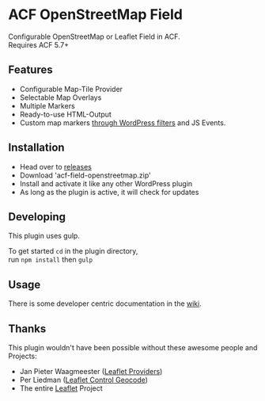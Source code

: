 ACF OpenStreetMap Field
=======================

Configurable OpenStreetMap or Leaflet Field in ACF.  
Requires ACF 5.7+

Features
--------
 - Configurable Map-Tile Provider
 - Selectable Map Overlays
 - Multiple Markers
 - Ready-to-use HTML-Output
 - Custom map markers [through WordPress filters](wiki/HTML-Marker-Icon) and JS Events.


Installation
------------
 - Head over to [releases](../../releases)
 - Download 'acf-field-openstreetmap.zip'
 - Install and activate it like any other WordPress plugin
 - As long as the plugin is active, it will check for updates

Developing
----------
This plugin uses gulp.

To get started `cd` in the plugin directory,  
run `npm install` then `gulp`

Usage
-----
There is some developer centric documentation in the [wiki](wiki).

Thanks
------

This plugin wouldn't have been possible without these awesome people and Projects:

 - Jan Pieter Waagmeester ([Leaflet Providers](https://github.com/leaflet-extras/leaflet-providers))
 - Per Liedman ([Leaflet Control Geocode](https://github.com/perliedman/leaflet-control-geocoder))
 - The entire [Leaflet](https://leafletjs.com/) Project
